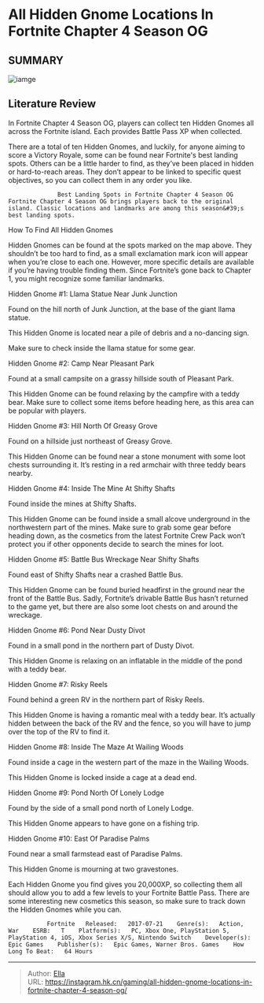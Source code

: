 # All Hidden Gnome Locations In Fortnite Chapter 4 Season OG


## SUMMARY 

![iamge](https://static1.srcdn.com/wordpress/wp-content/uploads/2023/11/all-hidden-gnome-locations-in-fortnite-chapter-4-season-og.jpg)

## Literature Review

In Fortnite Chapter 4 Season OG, players can collect ten Hidden Gnomes all across the Fortnite island. Each provides Battle Pass XP when collected.





There are a total of ten Hidden Gnomes, and luckily, for anyone aiming to score a Victory Royale, some can be found near Fortnite&#39;s best landing spots. Others can be a little harder to find, as they’ve been placed in hidden or hard-to-reach areas. They don’t appear to be linked to specific quest objectives, so you can collect them in any order you like.




                  Best Landing Spots in Fortnite Chapter 4 Season OG   Fortnite Chapter 4 Season OG brings players back to the original island. Classic locations and landmarks are among this season&#39;s best landing spots.    


 How To Find All Hidden Gnomes 
          

Hidden Gnomes can be found at the spots marked on the map above. They shouldn’t be too hard to find, as a small exclamation mark icon will appear when you’re close to each one. However, more specific details are available if you’re having trouble finding them. Since Fortnite’s gone back to Chapter 1, you might recognize some familiar landmarks.



 Hidden Gnome #1: Llama Statue Near Junk Junction 
          




Found on the hill north of Junk Junction, at the base of the giant llama statue.

          

This Hidden Gnome is located near a pile of debris and a no-dancing sign.



Make sure to check inside the llama statue for some gear.






 Hidden Gnome #2: Camp Near Pleasant Park 
          

Found at a small campsite on a grassy hillside south of Pleasant Park.

          




This Hidden Gnome can be found relaxing by the campfire with a teddy bear. Make sure to collect some items before heading here, as this area can be popular with players.



 Hidden Gnome #3: Hill North Of Greasy Grove 
          

Found on a hillside just northeast of Greasy Grove.

          

This Hidden Gnome can be found near a stone monument with some loot chests surrounding it. It’s resting in a red armchair with three teddy bears nearby.



 Hidden Gnome #4: Inside The Mine At Shifty Shafts 
          




Found inside the mines at Shifty Shafts.

          

This Hidden Gnome can be found inside a small alcove underground in the northwestern part of the mines. Make sure to grab some gear before heading down, as the cosmetics from the latest Fortnite Crew Pack won’t protect you if other opponents decide to search the mines for loot.



 Hidden Gnome #5: Battle Bus Wreckage Near Shifty Shafts 
          

Found east of Shifty Shafts near a crashed Battle Bus.

          




This Hidden Gnome can be found buried headfirst in the ground near the front of the Battle Bus. Sadly, Fortnite’s drivable Battle Bus hasn’t returned to the game yet, but there are also some loot chests on and around the wreckage.



 Hidden Gnome #6: Pond Near Dusty Divot 
          

Found in a small pond in the northern part of Dusty Divot.

          

This Hidden Gnome is relaxing on an inflatable in the middle of the pond with a teddy bear.



 Hidden Gnome #7: Risky Reels 
          




Found behind a green RV in the northern part of Risky Reels.

          

This Hidden Gnome is having a romantic meal with a teddy bear. It’s actually hidden between the back of the RV and the fence, so you will have to jump over the top of the RV to find it.



 Hidden Gnome #8: Inside The Maze At Wailing Woods 
          

Found inside a cage in the western part of the maze in the Wailing Woods.

          




This Hidden Gnome is locked inside a cage at a dead end.



 Hidden Gnome #9: Pond North Of Lonely Lodge 
          

Found by the side of a small pond north of Lonely Lodge.

          

This Hidden Gnome appears to have gone on a fishing trip.



 Hidden Gnome #10: East Of Paradise Palms 
          

Found near a small farmstead east of Paradise Palms.

          




This Hidden Gnome is mourning at two gravestones.

Each Hidden Gnome you find gives you 20,000XP, so collecting them all should allow you to add a few levels to your Fortnite Battle Pass. There are some interesting new cosmetics this season, so make sure to track down the Hidden Gnomes while you can.

               Fortnite   Released:   2017-07-21    Genre(s):   Action, War    ESRB:   T    Platform(s):   PC, Xbox One, PlayStation 5, PlayStation 4, iOS, Xbox Series X/S, Nintendo Switch    Developer(s):   Epic Games    Publisher(s):   Epic Games, Warner Bros. Games    How Long To Beat:   64 Hours      

---

> Author: [Ella](https://instagram.hk.cn/)  
> URL: https://instagram.hk.cn/gaming/all-hidden-gnome-locations-in-fortnite-chapter-4-season-og/  

